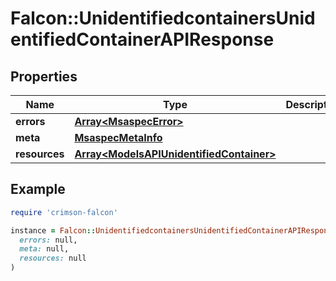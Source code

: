 # Falcon::UnidentifiedcontainersUnidentifiedContainerAPIResponse

## Properties

| Name | Type | Description | Notes |
| ---- | ---- | ----------- | ----- |
| **errors** | [**Array&lt;MsaspecError&gt;**](MsaspecError.md) |  | [optional] |
| **meta** | [**MsaspecMetaInfo**](MsaspecMetaInfo.md) |  |  |
| **resources** | [**Array&lt;ModelsAPIUnidentifiedContainer&gt;**](ModelsAPIUnidentifiedContainer.md) |  |  |

## Example

```ruby
require 'crimson-falcon'

instance = Falcon::UnidentifiedcontainersUnidentifiedContainerAPIResponse.new(
  errors: null,
  meta: null,
  resources: null
)
```

